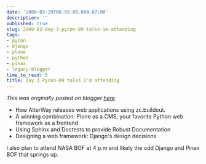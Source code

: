 ```yaml
---
date: '2009-03-29T06:58:00.004-07:00'
description: ''
published: true
slug: 2009-03-day-3-pycon-09-talks-im-attending
tags:
- pycon
- django
- plone
- python
- pinax
- legacy-blogger
time_to_read: 5
title: Day 3 Pycon-09 talks I'm attending
---
```


*This was originally posted on blogger [here](https://pydanny.blogspot.com/2009/03/day-3-pycon-09-talks-im-attending.html)*.<ul><li>How AlterWay releases web applications using zc.buildout.</li><li>A winning combination: Plone as a CMS, your favorite Python web framework as a frontend</li><li>Using Sphinx and Doctests to provide Robust Documentation</li><li>Designing a web framework: Django's design decisions</li></ul>I also plan to attend NASA BOF at 4 p.m and likely the odd Django and Pinax BOF that springs up.